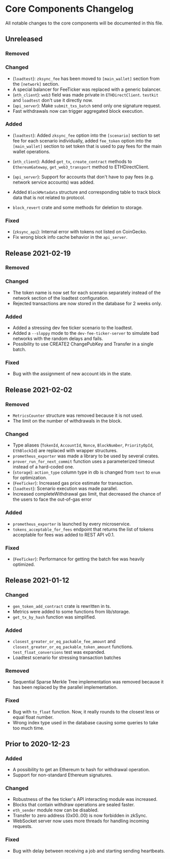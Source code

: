 # Core Components Changelog

All notable changes to the core components will be documented in this file.

## Unreleased

### Removed

### Changed

- (`loadtest`): `zksync_fee` has been moved to `[main_wallet]` section from the `[network]` section.
- A special balancer for FeeTicker was replaced with a generic balancer.
- (`eth_client`): `web3` field was made private in `ETHDirectClient`. `testkit` and `loadtest` don't use it directly
  now.
- (`api_server`): Make `submit_txs_batch` send only one signature request.
- Fast withdrawals now can trigger aggregated block execution.

### Added

- (`loadtest`): Added `zksync_fee` option into the `[scenario]` section to set fee for each scenario individually, added
  `fee_token` option into the `[main_wallet]` section to set token that is used to pay fees for the main wallet
  operations.
- (`eth_client`): Added `get_tx`, `create_contract` methods to `EthereumGateway`, `get_web3_transport` method to
  ETHDirectClient.
- (`api_server`): Support for accounts that don't have to pay fees (e.g. network service accounts) was added.
- Added `BlockMetadata` structure and corresponding table to track block data that is not related to protocol.

- `block_revert` crate and some methods for deletion to storage.

### Fixed

- (`zksync_api`): Internal error with tokens not listed on CoinGecko.
- Fix wrong block info cache behavior in the `api_server`.

## Release 2021-02-19

### Removed

### Changed

- The token name is now set for each scenario separately instead of the network section of the loadtest configuration.
- Rejected transactions are now stored in the database for 2 weeks only.

### Added

- Added a stressing dev fee ticker scenario to the loadtest.
- Added a `--sloppy` mode to the `dev-fee-ticker-server` to simulate bad networks with the random delays and fails.
- Possibility to use CREATE2 ChangePubKey and Transfer in a single batch.

### Fixed

- Bug with the assignment of new account ids in the state.

## Release 2021-02-02

### Removed

- `MetricsCounter` structure was removed because it is not used.
- The limit on the number of withdrawals in the block.

### Changed

- Type aliases (`TokenId`, `AccountId`, `Nonce`, `BlockNumber`, `PriorityOpId`, `EthBlockId`) are replaced with wrapper
  structures.
- `prometheus_exporter` was made a library to be used by several crates.
- `prover_run_for_next_commit` function uses a parameterized timeout instead of a hard-coded one.
- (`storage`): `action_type` column type in db is changed from `text` to `enum` for optimization.
- (`FeeTicker`): Increased gas price estimate for transaction.
- (`loadtest`): Scenario execution was made parallel.
- Increased completeWithdrawal gas limit, that decreased the chance of the users to face the out-of-gas error

### Added

- `prometheus_exporter` is launched by every microservice.
- `tokens_acceptable_for_fees` endpoint that returns the list of tokens acceptable for fees was added to REST API v0.1.

### Fixed

- (`FeeTicker`): Performance for getting the batch fee was heavily optimized.

## Release 2021-01-12

### Changed

- `gen_token_add_contract` crate is rewritten in ts.
- Metrics were added to some functions from lib/storage.
- `get_tx_by_hash` function was simplified.

### Added

- `closest_greater_or_eq_packable_fee_amount` and `closest_greater_or_eq_packable_token_amount` functions.
  `test_float_conversions` test was expanded.
- Loadtest scenario for stressing transaction batches

### Removed

- Sequential Sparse Merkle Tree implementation was removed because it has been replaced by the parallel implementation.

### Fixed

- Bug with `to_float` function. Now, it really rounds to the closest less or equal float number.
- Wrong index type used in the database causing some queries to take too much time.

## Prior to 2020-12-23

### Added

- A possibility to get an Ethereum tx hash for withdrawal operation.
- Support for non-standard Ethereum signatures.

### Changed

- Robustness of the fee ticker's API interacting module was increased.
- Blocks that contain withdraw operations are sealed faster.
- `eth_sender` module now can be disabled.
- Transfer to zero address (0x00..00) is now forbidden in zkSync.
- WebSocket server now uses more threads for handling incoming requests.

### Fixed

- Bug with delay between receiving a job and starting sending heartbeats.
